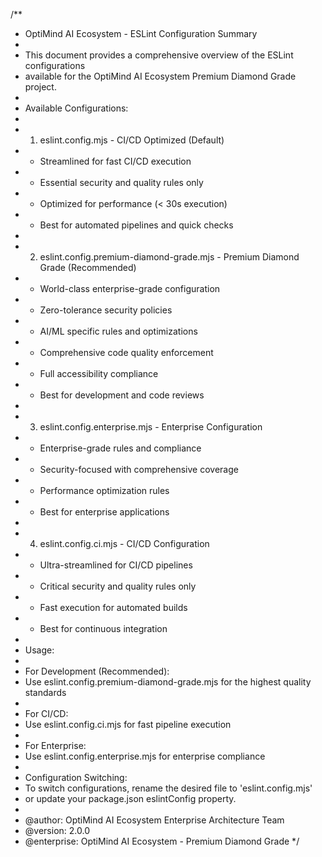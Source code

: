 /**
 * OptiMind AI Ecosystem - ESLint Configuration Summary
 * 
 * This document provides a comprehensive overview of the ESLint configurations
 * available for the OptiMind AI Ecosystem Premium Diamond Grade project.
 * 
 * Available Configurations:
 * 
 * 1. eslint.config.mjs - CI/CD Optimized (Default)
 *    - Streamlined for fast CI/CD execution
 *    - Essential security and quality rules only
 *    - Optimized for performance (< 30s execution)
 *    - Best for automated pipelines and quick checks
 * 
 * 2. eslint.config.premium-diamond-grade.mjs - Premium Diamond Grade (Recommended)
 *    - World-class enterprise-grade configuration
 *    - Zero-tolerance security policies
 *    - AI/ML specific rules and optimizations
 *    - Comprehensive code quality enforcement
 *    - Full accessibility compliance
 *    - Best for development and code reviews
 * 
 * 3. eslint.config.enterprise.mjs - Enterprise Configuration
 *    - Enterprise-grade rules and compliance
 *    - Security-focused with comprehensive coverage
 *    - Performance optimization rules
 *    - Best for enterprise applications
 * 
 * 4. eslint.config.ci.mjs - CI/CD Configuration
 *    - Ultra-streamlined for CI/CD pipelines
 *    - Critical security and quality rules only
 *    - Fast execution for automated builds
 *    - Best for continuous integration
 * 
 * Usage:
 * 
 * For Development (Recommended):
 *   Use eslint.config.premium-diamond-grade.mjs for the highest quality standards
 * 
 * For CI/CD:
 *   Use eslint.config.ci.mjs for fast pipeline execution
 * 
 * For Enterprise:
 *   Use eslint.config.enterprise.mjs for enterprise compliance
 * 
 * Configuration Switching:
 *   To switch configurations, rename the desired file to 'eslint.config.mjs'
 *   or update your package.json eslintConfig property.
 * 
 * @author: OptiMind AI Ecosystem Enterprise Architecture Team
 * @version: 2.0.0
 * @enterprise: OptiMind AI Ecosystem - Premium Diamond Grade
 */